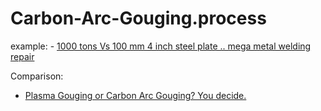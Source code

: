 # Carbon-Arc-Gouging.process
example: - [1000 tons Vs 100 mm 4 inch steel plate .. mega metal welding repair](https://youtu.be/xx07fS4KK6I)

Comparison:
- [Plasma Gouging or Carbon Arc Gouging? You decide.](https://youtu.be/-hXtkoi1kzs)
